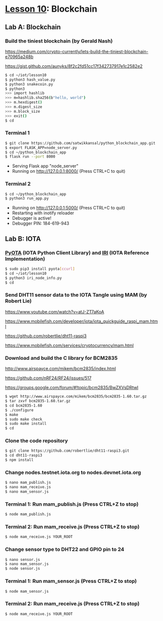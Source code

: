# <a href="https://goo.gl/RIzzfl">Lesson 10</a>: Blockchain

## Lab A: Blockchain

### Build the tiniest blockchain (by Gerald Nash)

https://medium.com/crypto-currently/lets-build-the-tiniest-blockchain-e70965a248b

https://gist.github.com/aunyks/8f2c2fd51cc17f342737917e1c2582e2

```sh
$ cd ~/iot/lesson10
$ python3 hash_value.py
$ python3 snakecoin.py
$ python3
>>> import hashlib
>>> m=hashlib.sha256(b"hello, world")
>>> m.hexdigest()
>>> m.digest_size
>>> m.block_size
>>> exit()
$ cd
```
### Terminal 1
```sh
$ git clone https://github.com/satwikkansal/python_blockchain_app.git
$ export FLASK_APP=node_server.py
$ cd ~/python_blockchain_app
$ flask run --port 8000
```
* Serving Flask app "node_server"
* Running on http://127.0.0.1:8000/ (Press CTRL+C to quit)

### Terminal 2
```sh
$ cd ~/python_blockchain_app
$ python3 run_app.py
```
* Running on http://127.0.0.1:5000/ (Press CTRL+C to quit)
* Restarting with inotify reloader
* Debugger is active!
* Debugger PIN: 184-619-943

## Lab B: IOTA

### [PyOTA](https://github.com/iotaledger/iota.py) (IOTA Python Client Library) and [IRI](https://docs.iota.org/docs/node-software/0.1/iri/introduction/overview) (IOTA Reference Implementation)

```sh
$ sudo pip3 install pyota[ccurl]
$ cd ~/iot/lesson10
$ python3 iri_node_info.py
$ cd
```

### Send DHT11 sensor data to the IOTA Tangle using MAM (by Robert Lie)

https://www.youtube.com/watch?v=atJ-ZT7aKoA

https://www.mobilefish.com/developer/iota/iota_quickguide_raspi_mam.html

https://github.com/robertlie/dht11-raspi3

https://www.mobilefish.com/services/cryptocurrency/mam.html

### Download and build the C library for BCM2835

http://www.airspayce.com/mikem/bcm2835/index.html

https://github.com/nRF24/RF24/issues/517

https://groups.google.com/forum/#!topic/bcm2835/BwZXVsDRtwI
```sh
$ wget http://www.airspayce.com/mikem/bcm2835/bcm2835-1.60.tar.gz
$ tar zxvf bcm2835-1.60.tar.gz
$ cd bcm2835-1.60
$ ./configure
$ make
$ sudo make check
$ sudo make install
$ cd
```
### Clone the code repository
```sh
$ git clone https://github.com/robertlie/dht11-raspi3.git
$ cd dht11-raspi3
$ npm install
```
### Change nodes.testnet.iota.org to nodes.devnet.iota.org
```sh
$ nano mam_publish.js
$ nano mam_receive.js
$ nano mam_sensor.js
```
### Terminal 1: Run mam_publish.js (Press CTRL+Z to stop)
```sh
$ node mam_publish.js
```
### Terminal 2: Run mam_receive.js (Press CTRL+Z to stop)
```sh
$ node mam_receive.js YOUR_ROOT
```
### Change sensor type to DHT22 and GPIO pin to 24
```sh
$ nano sensor.js
$ nano mam_sensor.js
$ node sensor.js
```
### Terminal 1: Run mam_sensor.js (Press CTRL+Z to stop)
```sh
$ node mam_sensor.js
```
### Terminal 2: Run mam_receive.js (Press CTRL+Z to stop)
```sh
$ node mam_receive.js YOUR_ROOT
```
